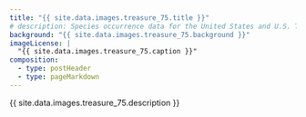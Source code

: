 ```yaml
---
title: "{{ site.data.images.treasure_75.title }}"
# description: Species occurrence data for the United States and U.S. Territories.
background: "{{ site.data.images.treasure_75.background }}"
imageLicense: |
  "{{ site.data.images.treasure_75.caption }}"
composition:
  - type: postHeader
  - type: pageMarkdown
---
```


{{ site.data.images.treasure_75.description }}